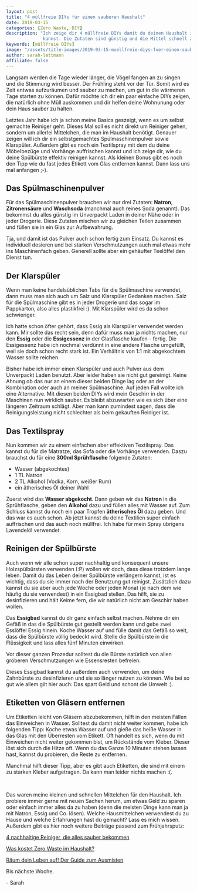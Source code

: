 ```yaml
---
layout: post
title: "4 müllfreie DIYs für einen sauberen Haushalt"
date: 2019-03-15
categories: [Zero Waste, DIY]
description: "Ich zeige dir 4 müllfreie DIYs damit du deinen Haushalt immer schön sauber halten
              kannst. Die Zutaten sind günstig und die Mittel schnell zusammengemischt."
keywords: [müllfreie DIYs]
image: "/assets/title-images/2019-03-15-muellfreie-diys-fuer-einen-sauberen-haushalt.jpg"
author: sarah-lettmann
affiliate: false
---
```


Langsam werden die Tage wieder länger, die Vögel fangen an zu singen und die Stimmung wird besser. Der Frühling steht vor der Tür. Somit wird es Zeit entwas aufzuräumen und sauber zu machen, um gut in die wärmeren Tage starten zu können. Dafür möchte ich dir ein paar einfache DIYs zeigen, die natürlich ohne Müll auskommen und dir helfen deine Wohnunung oder dein Haus sauber zu halten.

Letztes Jahr habe ich ja schon meine Basics geszeigt, wenn es um selbst gemachte Reiniger geht. Dieses Mal soll es nicht direkt um Reiniger gehen, sondern um allerlei Mittelchen, die man im Haushalt benötigt. Genauer zeigen will ich dir ein selbstgemachtes Spülmaschinenpulver sowie Klarspüler. Außerdem gibt es noch ein Textilspray mit dem du deine Möbelbezüge und Vorhänge auffrischen kannst und ich zeige dir, wie du deine Spülbürste effektiv reinigen kannst. Als kleinen Bonus gibt es noch den Tipp wie du fast jedes Etikett vom Glas entfernen kannst. Dann lass uns mal anfangen ;-).

## Das Spülmaschinenpulver
Für das Spülmaschinenpulver brauchen wir nur drei Zutaten: **Natron**, **Zitronensäure** und **Waschsoda** (manchmal auch reines Soda genannt). Das bekommst du alles günstig im Unverpackt Laden in deiner Nähe oder in jeder Drogerie. Diese Zutaten mischen wir zu gleichen Teilen zusammen und füllen sie in ein Glas zur Aufbewahrung.

Tja, und damit ist das Pulver auch schon fertig zum Einsatz. Du kannst es individuell dosieren und bei starken Verschmutzungen auch mal etwas mehr ins Maschinenfach geben. Generell sollte aber ein gehäufter Teelöffel den Dienst tun.

## Der Klarspüler
Wenn man keine handelsüblichen Tabs für die Spülmaschine verwendet, dann muss man sich auch um Salz und Klarspüler Gedanken machen. Salz für die Spülmaschine gibt es in jeder Drogerie und das sogar im Pappkarton, also alles plastikfrei :). Mit Klarspüler wird es da schon schwieriger.

Ich hatte schon öfter gehört, dass Essig als Klarspüler verwendet werden kann. Mir sollte das recht sein, denn dafür muss man ja nichts machen, nur den **Essig** oder die **Essigessenz** in der Glasflasche kaufen - fertig. Die Essigessenz habe ich nochmal verdünnt in eine andere Flasche umgefüllt, weil sie doch schon recht stark ist. Ein Verhältnis von 1:1 mit abgekochtem Wasser sollte reichen.

Bisher habe ich immer einen Klarspüler und auch Pulver aus dem Unverpackt Laden benutzt. Aber leider haben sie nicht gut gereinigt. Keine Ahnung ob das nur an einem dieser beiden Dinge lag oder an der Kombination oder auch an meiner Spülmaschine. Auf jeden Fall wollte ich eine Alternative. Mit diesen beiden DIYs wird mein Geschirr in der Maschinen nun wirklich sauber. Es bleibt abzuwarten wie es sich über eine längeren Zeitraum schlägt. Aber man kann zumindest sagen, dass die Reinigungsleistung nicht schlechter als beim gekauften Reiniger ist.

## Das Textilspray
Nun kommen wir zu einem einfachen aber effektiven Textilspray. Das kannst du für die Matratze, das Sofa oder die Vorhänge verwenden. Daszu brauchst du für eine **300ml Sprühflasche** folgende Zutaten:
- Wasser (abgekochtes)
- 1 TL Natron
- 2 TL Alkohol (Vodka, Korn, weißer Rum)
- ein ätherisches Öl deiner Wahl

Zuerst wird das **Wasser abgekocht**. Dann geben wir das **Natron** in die Sprühflasche, geben den **Alkohol** dazu und füllen alles mit Wasser auf. Zum Schluss kannst du noch ein paar Tropfen **ätherisches Öl** dazu geben. Und das war es auch schon. Ab jetzt kannst du deine Textilien super einfach auffrischen und das auch noch müllfrei. Ich habe für mein Spray übrigens Lavendelöl verwendet.

## Reinigen der Spülbürste
Auch wenn wir alle schon super nachhaltig und konsequent unsere Holzspülbürsten verwenden (:P) wollen wir doch, dass diese trotzdem lange leben. Damit du das Leben deiner Spülbürste verlängern kannst, ist es wichtig, dass du sie immer nach der Benutzung gut reinigst. Zusätzlich dazu kannst du sie aber auch jede Woche oder jeden Monat (je nach dem wie häufig du sie verwendest) in ein Essigbad stellen. Das hilft, sie zu desinfizieren und hält Keime fern, die wir natürlich nicht am Geschirr haben wollen.

Das **Essigbad** kannst du dir ganz einfach selbst machen. Nehme dir ein Gefäß in das die Spülbürste gut gestellt werden kann und gebe zwei Esslöffel Essig hinein. Koche Wasser auf und fülle damit das Gefäß so weit, dass die Spülbürste völlig bedeckt wird. Stelle die Spülbürste in die Flüssigkeit und lass alles fünf Minuten einwirken.

Vor dieser ganzen Prozedur solltest du die Bürste natürlich von allen gröberen Verschmutzungen wie Essensresten befreien.

Dieses Essigbad kannst du außerdem auch verwenden, um deine Zahnbürste zu desinfizieren und sie so länger nutzen zu können. Wie bei so gut wie allem gilt hier auch: Das spart Geld und schont die Umwelt :).

## Etiketten von Gläsern entfernen
Um Etiketten leicht von Gläsern abzubekommen, hilft in den meisten Fällen das Einweichen in Wasser. Solltest du damit nicht weiter kommen, habe ich folgenden Tipp: Koche etwas Wasser auf und gieße das heiße Wasser in das Glas mit den Überresten vom Etikett. Oft handelt es sich, wenn du mit Einweichen nicht weiter gekommen bist, um Rückstände vom Kleber. Dieser löst sich durch die Hitze oft. Wenn du das Ganze 10 Minuten stehen lassen hast, kannst du probieren, die Reste zu entfernen.

Manchmal hilft dieser Tipp, aber es gibt auch Etiketten, die sind mit einem zu starken Kleber aufgetragen. Da kann man leider nichts machen :(.

&nbsp;

Das waren meine kleinen und schnellen Mittelchen für den Haushalt. Ich probiere immer gerne mit neuen Sachen herum, um etwas Geld zu sparen oder einfach immer alles da zu haben (denn die meisten Dinge kann man ja mit Natron, Essig und Co. lösen). Welche Hausmittelchen verwendest du zu Hause und welche Erfahrungen hast du gemacht? Lass es mich wissen. Außerdem gibt es hier noch weitere Beiträge passend zum Frühjahrsputz:

[4 nachhaltige Reiniger, die alles sauber bekommen](https://minimalwaste.de/blog/4-nachhaltige-reiniger-die-alles-sauber-bekommen/ "Zum Beitrag")

[Was kostet Zero Waste im Haushalt?](https://minimalwaste.de/blog/was-kostet-zero-waste-im-haushalt/ "Zum Beitrag")

[Räum dein Leben auf! Der Guide zum Ausmisten](https://minimalwaste.de/blog/raeum-dein-leben-auf-der-guide-zum-ausmisten/ "Zum Beitrag")

Bis nächste Woche.

\- Sarah
